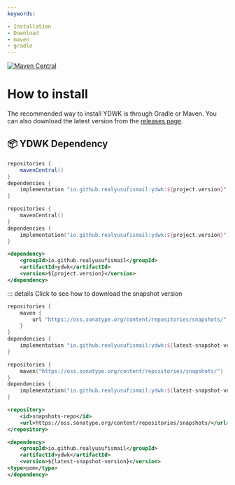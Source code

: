 ```yaml
---
keywords:

- Installation
- Download
- maven
- gradle
---
```


[![Maven Central](https://maven-badges.herokuapp.com/maven-central/io.github.realyusufismail/ydwk/badge.svg)](https://maven-badges.herokuapp.com/maven-central/io.github.realyusufismail/ydwk)

# How to install

The recommended way to install YDWK is through Gradle or Maven. You can also download the latest version from
the [releases page](https://search.maven.org/artifact/io.github.realyusufismail/ydwk/).

## :package: YDWK Dependency

<CodeGroup>
  <CodeGroupItem title="Gradle Groovy DSL" active>

```groovy
repositories {
    mavenCentral()
}
dependencies {
    implementation "io.github.realyusufismail:ydwk:${project.version}"
}
```

  </CodeGroupItem>
  <CodeGroupItem title="Gradle Kotlin DSL">

```kotlin
repositories {
    mavenCentral()
}
dependencies {
    implementation("io.github.realyusufismail:ydwk:${project.version}")
}
```

  </CodeGroupItem>
  <CodeGroupItem title="Maven">

```xml
<dependency>
    <groupId>io.github.realyusufismail</groupId>
    <artifactId>ydwk</artifactId>
    <version>${project.version}</version>
</dependency>
```
  </CodeGroupItem>
</CodeGroup>

::: details Click to see how to download the snapshot version

<CodeGroup>
  <CodeGroupItem title="Gradle Groovy DSL" active>

```groovy
repositories {
    maven {
        url "https://oss.sonatype.org/content/repositories/snapshots/"
    }
}
dependencies {
    implementation "io.github.realyusufismail:ydwk:${latest-snapshot-version}"
}
```

  </CodeGroupItem>
  <CodeGroupItem title="Gradle Kotlin DSL">

```kotlin
repositories {
    maven("https://oss.sonatype.org/content/repositories/snapshots/")
}
dependencies {
    implementation("io.github.realyusufismail:ydwk:${latest-snapshot-version}")
}
```

  </CodeGroupItem>
  <CodeGroupItem title="Maven">

```xml
<repository>
    <id>snapshots-repo</id>
    <url>https://oss.sonatype.org/content/repositories/snapshots/</url>
</repository>
```

```xml
<dependency>
    <groupId>io.github.realyusufismail</groupId>
    <artifactId>ydwk</artifactId>
    <version>${latest-snapshot-version}</version>
<type>pom</type>
</dependency>
```

 </CodeGroupItem>
</CodeGroup>






